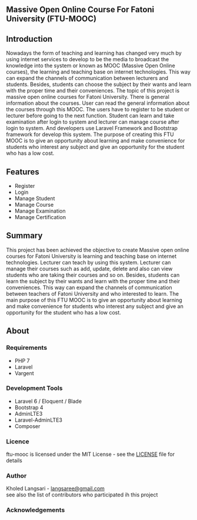 ## Massive Open Online Course For Fatoni University (FTU-MOOC)

## Introduction

Nowadays the form of teaching and learning has changed very much by using internet services to develop to be the media to broadcast the knowledge into the system or known as MOOC (Massive Open Online courses), the learning and teaching base on internet technologies. This way can expand the channels of communication between lecturers and students. Besides, students can choose the subject by their wants and learn with the proper time and their conveniences. The topic of this project is massive open online courses for Fatoni University.  There is general information about the courses. User can read the general information about the courses through this MOOC. The users have to register to be student or lecturer before going to the next function. Student can learn and take examination after login to system and lecturer can manage course after login to system.  And developers use Laravel Framework and Bootstrap framework for develop this system. The purpose of creating this FTU MOOC is to give an opportunity about learning and make convenience for students who interest any subject and give an opportunity for the student who has a low cost.

## Features
- Register
- Login
- Manage Student
- Manage Course
- Manage Examination
- Manage Certification





## Summary

This project has been achieved the objective to create Massive open online courses for Fatoni University is learning and teaching base on internet technologies. Lecturer can teach by using this system. Lecturer can manage their courses such as add, update, delete and also can view students who are taking their courses and so on. Besides, students can learn the subject by their wants and learn with the proper time and their conveniences. This way can expand the channels of communication between teachers of Fatoni University and who interested to learn. The main purpose of this FTU MOOC is to give an opportunity about learning and make convenience for students who interest any subject and give an opportunity for the student who has a low cost.

## About
### Requirements
- PHP 7
- Laravel
- Vargent 

### Development Tools
- Laravel 6 / Eloquent / Blade
- Bootstrap 4
- AdminLTE3
- Laravel-AdminLTE3
- Composer

### Licence
ftu-mooc is licensed under the MIT License - see the [LICENSE](https://github.com/langsari/ftu-mooc/blob/master/LICENSE) file for details

### Author
Kholed Langsari - langsaree@gmail.com\
see also the list of contributors who participated ih this project

### Acknowledgements